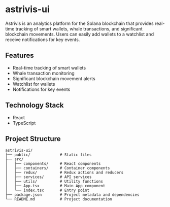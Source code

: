 # astrivis-ui
Astrivis is an analytics platform for the Solana blockchain that provides real-time tracking of smart wallets, whale transactions, and significant blockchain movements. Users can easily add wallets to a watchlist and receive notifications for key events.

## Features

- Real-time tracking of smart wallets
- Whale transaction monitoring
- Significant blockchain movement alerts
- Watchlist for wallets
- Notifications for key events

## Technology Stack

- React
- TypeScript

## Project Structure

```plaintext
astrivis-ui/
├── public/             # Static files
├── src/
│   ├── components/     # React components
│   ├── containers/     # Container components
│   ├── redux/          # Redux actions and reducers
│   ├── services/       # API services
│   ├── utils/          # Utility functions
│   ├── App.tsx         # Main App component
│   └── index.tsx       # Entry point
├── package.json        # Project metadata and dependencies
└── README.md           # Project documentation
```